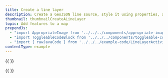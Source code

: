 ```yaml
---
title: Create a line layer
description: Create a GeoJSON line source, style it using properties, and add the layer to the map.
thumbnail: thumbnailCreateALineLayer
topic: Add features to a map
prependJs:
  - "import AppropriateImage from '../../../components/appropriate-image'"
  - "import ToggleableCodeBlock from '../../../components/toggleable-code-block'"
  - "import { rawJavaCode } from '../../../example-code/LineLayerActivity.js'"
contentType: example
---
```


{{
  <AppropriateImage imageId="exampleCreateALineLayer" />
}}

<!-- Any notes about this example would go here.  -->

{{
  <ToggleableCodeBlock
    java={rawJavaCode}
  />
}}
